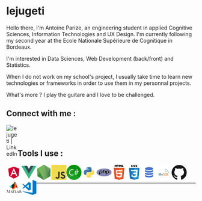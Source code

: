 # lejugeti
 
 Hello there, I'm Antoine Parize, an engineering student in applied Cognitive Sciences, Information Technologies and UX Design. I'm currently following my second year at the Ecole Nationale Supérieure de Cognitique in Bordeaux.

 I'm interested in Data Sciences, Web Development (back/front) and Statistics.

 When I do not work on my school's project, I usually take time to learn new technologies or frameworks in order to use them in my personnal projects.

 What's more ? I play the guitare and I love to be challenged.

 ## Connect with me :

[<img align="left" alt="lejugeti | LinkedIn" width="30px" src="https://cdn.jsdelivr.net/npm/simple-icons@v3/icons/linkedin.svg" />][linkedin]

</br>
</br>

## Tools I use :

[<img align="left" alt="Vuejs" width="40px" src="https://raw.githubusercontent.com/github/explore/78df643247d429f6cc873026c0622819ad797942/topics/angular/angular.png"/>][angular]
[<img align="left" alt="Vuejs" width="40px" src="https://raw.githubusercontent.com/github/explore/78df643247d429f6cc873026c0622819ad797942/topics/vue/vue.png"/>][vuejs]
[<img align="left" alt="Node.js" width="40px" src="https://raw.githubusercontent.com/github/explore/80688e429a7d4ef2fca1e82350fe8e3517d3494d/topics/nodejs/nodejs.png"/>][nodejs]
[<img align="left" alt="JavaScript" width="40px" src="https://raw.githubusercontent.com/github/explore/80688e429a7d4ef2fca1e82350fe8e3517d3494d/topics/javascript/javascript.png"/>][javascript]
[<img align="left" alt="Csharp" width="40px" src="https://raw.githubusercontent.com/github/explore/78df643247d429f6cc873026c0622819ad797942/topics/csharp/csharp.png"/>][csharp]
[<img align="left" alt="Python" width="40px" src="https://raw.githubusercontent.com/github/explore/78df643247d429f6cc873026c0622819ad797942/topics/python/python.png"/>][python]
[<img align="left" alt="PHP" width="40px" src="https://raw.githubusercontent.com/github/explore/78df643247d429f6cc873026c0622819ad797942/topics/php/php.png"/>][php]
[<img align="left" alt="HTML5" width="40px" src="https://raw.githubusercontent.com/github/explore/80688e429a7d4ef2fca1e82350fe8e3517d3494d/topics/html/html.png"/>][html]
[<img align="left" alt="CSS3" width="40px" src="https://raw.githubusercontent.com/github/explore/80688e429a7d4ef2fca1e82350fe8e3517d3494d/topics/css/css.png"/>][css]
[<img align="left" alt="SQL" width="40px" src="https://raw.githubusercontent.com/github/explore/80688e429a7d4ef2fca1e82350fe8e3517d3494d/topics/sql/sql.png"/>][sql]
[<img align="left" alt="MySQL" width="40px" src="https://raw.githubusercontent.com/github/explore/80688e429a7d4ef2fca1e82350fe8e3517d3494d/topics/mysql/mysql.png"/>][mysql]
[<img align="left" alt="GitHub" width="40px" src="https://raw.githubusercontent.com/github/explore/78df643247d429f6cc873026c0622819ad797942/topics/github/github.png"/>][github]
[<img align="left" alt="Matlab" width="40px" src="https://raw.githubusercontent.com/github/explore/78df643247d429f6cc873026c0622819ad797942/topics/matlab/matlab.png"/>][matlab]
[<img align="left" alt="Visual Studio Code" width="40px" src="https://raw.githubusercontent.com/github/explore/80688e429a7d4ef2fca1e82350fe8e3517d3494d/topics/visual-studio-code/visual-studio-code.png"/>][visualCode]

</br>
</br>

[csharp]: https://docs.microsoft.com/fr-fr/dotnet/csharp/
[linkedin]: https://www.linkedin.com/in/antoine-parize-813580184/
[python]: https://www.python.org/doc/
[angular]: https://angular.io/
[vuejs]: https://vuejs.org/
[javascript]: https://developer.mozilla.org/fr/docs/Web/JavaScript
[php]: https://www.php.net/
[html]: https://developer.mozilla.org/fr/docs/Web/HTML
[css]: https://developer.mozilla.org/fr/docs/Web/CSS
[nodejs]: https://nodejs.org/en/docs/
[sql]: https://sql.sh/
[mysql]: https://dev.mysql.com/doc/
[github]: https://github.com/
[matlab]: https://fr.mathworks.com/help/matlab/
[visualCode]: https://code.visualstudio.com/docs

---
